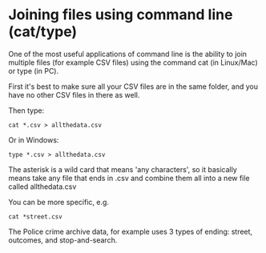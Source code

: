 # Joining files using command line (cat/type)

One of the most useful applications of command line is the ability to join multiple files (for example CSV files) using the command cat (in Linux/Mac) or type (in PC).

First it's best to make sure all your CSV files are in the same folder, and you have no other CSV files in there as well.

Then type:

`cat *.csv > allthedata.csv`

Or in Windows:

`type *.csv > allthedata.csv`

The asterisk is a wild card that means 'any characters', so it basically means take any file that ends in .csv and combine them all into a new file called allthedata.csv

You can be more specific, e.g. 

`cat *street.csv`

The Police crime archive data, for example uses 3 types of ending: street, outcomes, and stop-and-search.
